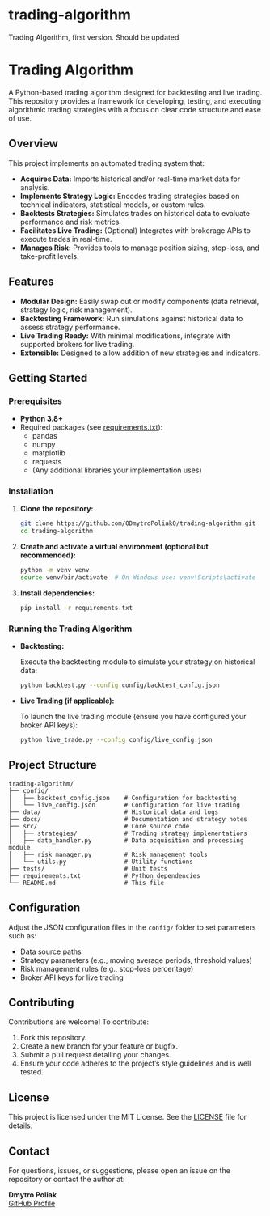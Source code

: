 # trading-algorithm
Trading Algorithm, first version. Should be updated 

# Trading Algorithm

A Python-based trading algorithm designed for backtesting and live trading. This repository provides a framework for developing, testing, and executing algorithmic trading strategies with a focus on clear code structure and ease of use.

## Overview

This project implements an automated trading system that:
- **Acquires Data:** Imports historical and/or real-time market data for analysis.
- **Implements Strategy Logic:** Encodes trading strategies based on technical indicators, statistical models, or custom rules.
- **Backtests Strategies:** Simulates trades on historical data to evaluate performance and risk metrics.
- **Facilitates Live Trading:** (Optional) Integrates with brokerage APIs to execute trades in real-time.
- **Manages Risk:** Provides tools to manage position sizing, stop-loss, and take-profit levels.

## Features

- **Modular Design:** Easily swap out or modify components (data retrieval, strategy logic, risk management).
- **Backtesting Framework:** Run simulations against historical data to assess strategy performance.
- **Live Trading Ready:** With minimal modifications, integrate with supported brokers for live trading.
- **Extensible:** Designed to allow addition of new strategies and indicators.

## Getting Started

### Prerequisites

- **Python 3.8+**  
- Required packages (see [requirements.txt](requirements.txt)):
  - pandas
  - numpy
  - matplotlib
  - requests
  - (Any additional libraries your implementation uses)

### Installation

1. **Clone the repository:**

   ```bash
   git clone https://github.com/0DmytroPoliak0/trading-algorithm.git
   cd trading-algorithm
   ```

2. **Create and activate a virtual environment (optional but recommended):**

   ```bash
   python -m venv venv
   source venv/bin/activate  # On Windows use: venv\Scripts\activate
   ```

3. **Install dependencies:**

   ```bash
   pip install -r requirements.txt
   ```

### Running the Trading Algorithm

- **Backtesting:**

  Execute the backtesting module to simulate your strategy on historical data:

  ```bash
  python backtest.py --config config/backtest_config.json
  ```

- **Live Trading (if applicable):**

  To launch the live trading module (ensure you have configured your broker API keys):

  ```bash
  python live_trade.py --config config/live_config.json
  ```

## Project Structure

```
trading-algorithm/
├── config/
│   ├── backtest_config.json    # Configuration for backtesting
│   └── live_config.json        # Configuration for live trading
├── data/                       # Historical data and logs
├── docs/                       # Documentation and strategy notes
├── src/                        # Core source code
│   ├── strategies/             # Trading strategy implementations
│   ├── data_handler.py         # Data acquisition and processing module
│   ├── risk_manager.py         # Risk management tools
│   └── utils.py                # Utility functions
├── tests/                      # Unit tests
├── requirements.txt            # Python dependencies
└── README.md                   # This file
```

## Configuration

Adjust the JSON configuration files in the `config/` folder to set parameters such as:
- Data source paths
- Strategy parameters (e.g., moving average periods, threshold values)
- Risk management rules (e.g., stop-loss percentage)
- Broker API keys for live trading

## Contributing

Contributions are welcome! To contribute:
1. Fork this repository.
2. Create a new branch for your feature or bugfix.
3. Submit a pull request detailing your changes.
4. Ensure your code adheres to the project’s style guidelines and is well tested.

## License

This project is licensed under the MIT License. See the [LICENSE](LICENSE) file for details.

## Contact

For questions, issues, or suggestions, please open an issue on the repository or contact the author at:

**Dmytro Poliak**  
[GitHub Profile](https://github.com/0DmytroPoliak0)


